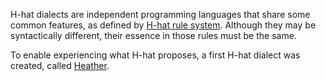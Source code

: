 H-hat dialects are independent programming languages that share some common features, as defined by [H-hat rule system](../rule_system.md). Although they may be syntactically different, their essence in those rules must be the same.

To enable experiencing what H-hat proposes, a first H-hat dialect was created, called [Heather](heather/index.md).
